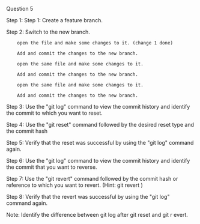 Question 5

Step 1: Step 1: Create a feature branch.

Step 2: Switch to the new branch.

		open the file and make some changes to it. (change 1 done)

		Add and commit the changes to the new branch.

		open the same file and make some changes to it.

		Add and commit the changes to the new branch.

		open the same file and make some changes to it.

		Add and commit the changes to the new branch.

Step 3: Use the "git log" command to view the commit history and identify the commit to which you want to reset.

Step 4: Use the "git reset" command followed by the desired reset type and the commit hash

Step 5: Verify that the reset was successful by using the "git log" command again. 

Step 6: Use the "git log" command to view the commit history and identify the commit that you want to reverse.

Step 7: Use the "git revert" command followed by the commit hash or reference to which you want to revert. (Hint: git revert <commit hash>)

Step 8: Verify that the revert was successful by using the "git log" command again.

Note: Identify the difference between git log after git reset and git r evert.

